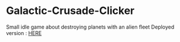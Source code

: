 # Galactic-Crusade-Clicker

Small idle game about destroying planets with an alien fleet
Deployed version : [HERE](https://www.crazygames.com/game/galactic-crusade-clicker)

